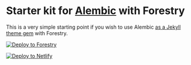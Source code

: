 # Starter kit for [Alembic](https://alembic.darn.es/) with Forestry

This is a very simple starting point if you wish to use Alembic [as a Jekyll theme gem](https://alembic.darn.es/#as-a-jekyll-theme) with Forestry.

[![Deploy to Forestry](https://forestry.io/import-to-forestry.svg)](https://app.forestry.io/quick-start?repo=daviddarnes/alembic-forestry-kit&engine=jekyll)

[![Deploy to Netlify](https://www.netlify.com/img/deploy/button.svg)](https://app.netlify.com/start/deploy?repository=https://github.com/daviddarnes/alembic-forestry-kit)

